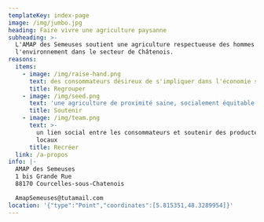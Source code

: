```yaml
---
templateKey: index-page
image: /img/jumbo.jpg
heading: Faire vivre une agriculture paysanne
subheading: >-
  L'AMAP des Semeuses soutient une agriculture respectueuse des hommes et de
  l'environnement dans le secteur de Châtenois.
reasons:
  items:
    - image: /img/raise-hand.png
      text: des consommateurs désireux de s'impliquer dans l'économie solidaire
      title: Regrouper
    - image: /img/seed.png
      text: 'une agriculture de proximité saine, socialement équitable et écologique'
      title: Soutenir
    - image: /img/team.png
      text: >-
        un lien social entre les consommateurs et soutenir des producteurs
        locaux
      title: Recréer
  link: /a-propos
info: |-
  AMAP des Semeuses
  1 bis Grande Rue
  88170 Courcelles-sous-Chatenois

  AmapSemeuses@tutamail.com
location: '{"type":"Point","coordinates":[5.815351,48.3289954]}'
---
```


